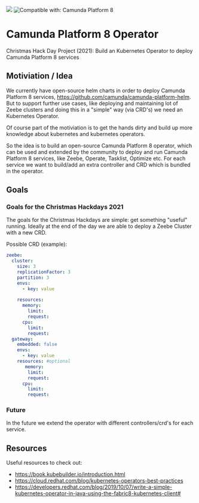 [![](https://img.shields.io/badge/Community%20Extension-An%20open%20source%20community%20maintained%20project-FF4700)](https://github.com/camunda-community-hub/community)
![Compatible with: Camunda Platform 8](https://img.shields.io/badge/Compatible%20with-Camunda%20Platform%208-0072Ce)

# Camunda Platform 8 Operator
Christmas Hack Day Project (2021): Build an Kubernetes Operator to deploy Camunda Platform 8 services

## Motiviation / Idea

We currently have open-source helm charts in order to deploy Camunda Platform 8 services, https://github.com/camunda/camunda-platform-helm. But to support further use cases, like deploying and maintaining lot of Zeebe clusters and doing this in a "simple" way (via CRD's) we need an Kubernetes Operator.

Of course part of the motiviation is to get the hands dirty and build up more knowledge about kubernetes and kubernetes operators.

So the idea is to build an open-source Camunda Platform 8 operator, which can be used and extended by the community to deploy and run Camunda Platform 8 services, like Zeebe, Operate, Tasklist, Optimize etc. For each service we want to build/add an extra controller and CRD which is bundled in the operator.



## Goals

### Goals for the Christmas Hackdays 2021

The goals for the Christmas Hackdays are simple: get something "useful" running. Ideally at the end of the day we are able to deploy a Zeebe Cluster with a new CRD.

Possible CRD (example):

```yaml
zeebe:
  cluster:
    size: 3
    replicationFactor: 3
    partition: 3
    envs:
      - key: value
      
    resources:
      memory: 
        limit:
        request:
      cpu:
        limit:
        request:  
  gateway:
    embedded: false  
    envs:
      - key: value
    resources: #optional
       memory: 
        limit:
        request:
      cpu:
        limit:
        request:
```

### Future

In the future we extend the operator with different controllers/crd's for each service.

## Resources

Useful resources to check out:

 * https://book.kubebuilder.io/introduction.html
 * https://cloud.redhat.com/blog/kubernetes-operators-best-practices
 * https://developers.redhat.com/blog/2019/10/07/write-a-simple-kubernetes-operator-in-java-using-the-fabric8-kubernetes-client#
